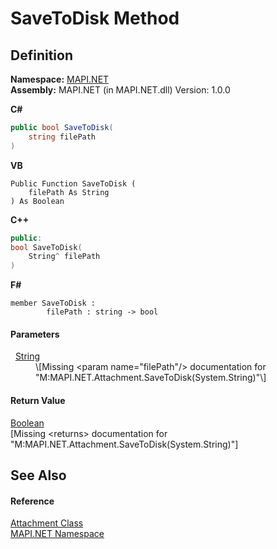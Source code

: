 # SaveToDisk Method




## Definition
**Namespace:** <a href="5bef4637-66f8-16d4-e5f4-4d0da57a1538.md">MAPI.NET</a>  
**Assembly:** MAPI.NET (in MAPI.NET.dll) Version: 1.0.0

**C#**
``` C#
public bool SaveToDisk(
	string filePath
)
```
**VB**
``` VB
Public Function SaveToDisk ( 
	filePath As String
) As Boolean
```
**C++**
``` C++
public:
bool SaveToDisk(
	String^ filePath
)
```
**F#**
``` F#
member SaveToDisk : 
        filePath : string -> bool 
```



#### Parameters
<dl><dt>  <a href="https://learn.microsoft.com/dotnet/api/system.string" target="_blank" rel="noopener noreferrer">String</a></dt><dd>\[Missing &lt;param name="filePath"/&gt; documentation for "M:MAPI.NET.Attachment.SaveToDisk(System.String)"\]</dd></dl>

#### Return Value
<a href="https://learn.microsoft.com/dotnet/api/system.boolean" target="_blank" rel="noopener noreferrer">Boolean</a>  
\[Missing &lt;returns&gt; documentation for "M:MAPI.NET.Attachment.SaveToDisk(System.String)"\]

## See Also


#### Reference
<a href="de627363-1dfa-9d37-618f-123210bd71ef.md">Attachment Class</a>  
<a href="5bef4637-66f8-16d4-e5f4-4d0da57a1538.md">MAPI.NET Namespace</a>  
